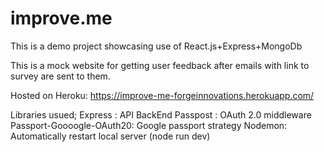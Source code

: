 # improve.me
This is a demo project showcasing use of React.js+Express+MongoDb

This is a mock website for getting user feedback after emails with link to survey are sent to them.

Hosted on Heroku:
https://improve-me-forgeinnovations.herokuapp.com/

Libraries usued;
Express : API BackEnd
Passpost : OAuth 2.0 middleware
Passport-Goooogle-OAuth20: Google passport strategy
Nodemon: Automatically restart local server (node run dev) 